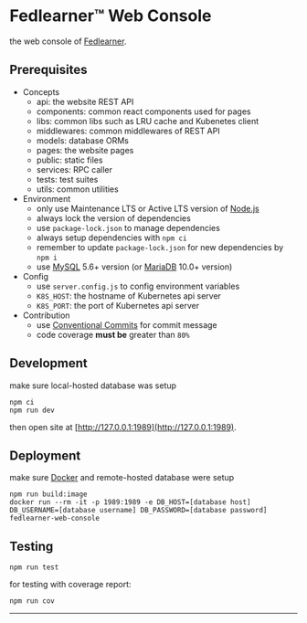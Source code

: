 # Fedlearner™ Web Console

the web console of [Fedlearner][fedlearner].

## Prerequisites

- Concepts
  * api: the website REST API
  * components: common react components used for pages
  * libs: common libs such as LRU cache and Kubenetes client
  * middlewares: common middlewares of REST API
  * models: database ORMs
  * pages: the website pages
  * public: static files
  * services: RPC caller
  * tests: test suites
  * utils: common utilities
- Environment
  * only use Maintenance LTS or Active LTS version of [Node.js][node]
  * always lock the version of dependencies
  * use `package-lock.json` to manage dependencies
  * always setup dependencies with `npm ci`
  * remember to update `package-lock.json` for new dependencies by `npm i`
  * use [MySQL][mysql] 5.6+ version (or [MariaDB][mariadb] 10.0+ version)
- Config
  * use `server.config.js` to config environment variables
  * `K8S_HOST`: the hostname of Kubernetes api server
  * `K8S_PORT`: the port of Kubernetes api server
- Contribution
  * use [Conventional Commits][conventionalcommits] for commit message
  * code coverage **must be** greater than `80%`

## Development

make sure local-hosted database was setup

```
npm ci
npm run dev
```

then open site at [http://127.0.0.1:1989](http://127.0.0.1:1989).

## Deployment

make sure [Docker][docker] and remote-hosted database were setup

```
npm run build:image
docker run --rm -it -p 1989:1989 -e DB_HOST=[database host] DB_USERNAME=[database username] DB_PASSWORD=[database password] fedlearner-web-console
```

## Testing

```
npm run test
```

for testing with coverage report:

```
npm run cov
```

------------------------------------------------------------------------------
[conventionalcommits]: https://www.conventionalcommits.org/en/v1.0.0/#summary
[docker]: https://docs.docker.com/get-docker
[fedlearner]: https://github.com/bytedance/fedlearner
[koa]: https://koajs.com
[mariadb]: https://downloads.mariadb.org
[minikube]: https://minikube.sigs.k8s.io
[mysql]: https://dev.mysql.com/downloads/mysql
[next]: https://nextjs.org/docs
[node]: https://nodejs.org/en/about/releases
[nvm]: https://github.com/nvm-sh/nvm
[sequelize]: https://sequelize.org
[zeit_ui]: https://react.zeit-ui.co/zh-cn/components/text
